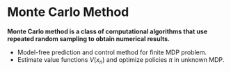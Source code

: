 # Monte Carlo Method
**Monte Carlo method is a class of computational algorithms that use repeated random sampling to obtain numerical results.**
* Model-free prediction and control method for finite MDP problem.
* Estimate value functions $V(x_n)$ and optimize policies $\pi$ in unknown MDP.
